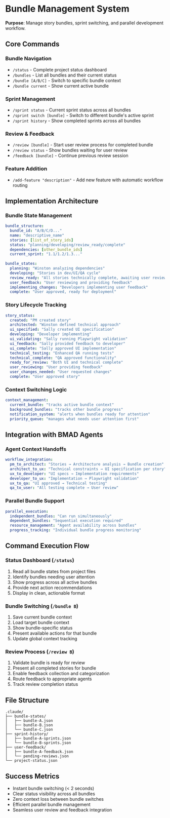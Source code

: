 # Bundle Management System

**Purpose**: Manage story bundles, sprint switching, and parallel development workflow.

## Core Commands

### Bundle Navigation
- `/status` - Complete project status dashboard
- `/bundles` - List all bundles and their current status  
- `/bundle [A/B/C]` - Switch to specific bundle context
- `/bundle current` - Show current active bundle

### Sprint Management
- `/sprint status` - Current sprint status across all bundles
- `/sprint switch [bundle]` - Switch to different bundle's active sprint
- `/sprint history` - Show completed sprints across all bundles

### Review & Feedback
- `/review [bundle]` - Start user review process for completed bundle
- `/review status` - Show bundles waiting for user review
- `/feedback [bundle]` - Continue previous review session

### Feature Addition
- `/add-feature "description"` - Add new feature with automatic workflow routing

## Implementation Architecture

### Bundle State Management
```yaml
bundle_structure:
  bundle_id: "A/B/C/D..."
  name: "descriptive_name"
  stories: [list_of_story_ids]
  status: "planning/developing/review_ready/complete"
  dependencies: [other_bundle_ids]
  current_sprint: "1.1/1.2/1.3..."
  
bundle_states:
  planning: "Winston analyzing dependencies"
  developing: "Stories in dev/UI/QA cycle"  
  review_ready: "All stories technically complete, awaiting user review"
  user_feedback: "User reviewing and providing feedback"
  implementing_changes: "Developers implementing user feedback"
  complete: "User approved, ready for deployment"
```

### Story Lifecycle Tracking
```yaml
story_status:
  created: "PM created story"
  architected: "Winston defined technical approach"
  ui_specified: "Sally created UI specification"
  developing: "Developer implementing"
  ui_validating: "Sally running Playwright validation"
  ui_feedback: "Sally provided feedback to developer"
  ui_complete: "Sally approved UI implementation"
  technical_testing: "Enhanced QA running tests"
  technical_complete: "QA approved functionality"
  ready_for_review: "Both UI and technical complete"
  user_reviewing: "User providing feedback"
  user_changes_needed: "User requested changes"
  complete: "User approved story"
```

### Context Switching Logic
```yaml
context_management:
  current_bundle: "tracks active bundle context"
  background_bundles: "tracks other bundle progress"
  notification_system: "alerts when bundles ready for attention"
  priority_queue: "manages what needs user attention first"
```

## Integration with BMAD Agents

### Agent Context Handoffs
```yaml
workflow_integration:
  pm_to_architect: "Stories → Architecture analysis → Bundle creation"
  architect_to_ux: "Technical constraints → UI specification per story"
  ux_to_developer: "UI specs → Implementation requirements"
  developer_to_ux: "Implementation → Playwright validation"
  ux_to_qa: "UI approved → Technical testing"
  qa_to_user: "All testing complete → User review"
```

### Parallel Bundle Support
```yaml
parallel_execution:
  independent_bundles: "Can run simultaneously"
  dependent_bundles: "Sequential execution required"
  resource_management: "Agent availability across bundles"
  progress_tracking: "Individual bundle progress monitoring"
```

## Command Execution Flow

### Status Dashboard (`/status`)
1. Read all bundle states from project files
2. Identify bundles needing user attention
3. Show progress across all active bundles  
4. Provide next action recommendations
5. Display in clean, actionable format

### Bundle Switching (`/bundle B`)
1. Save current bundle context
2. Load target bundle context
3. Show bundle-specific status
4. Present available actions for that bundle
5. Update global context tracking

### Review Process (`/review B`)
1. Validate bundle is ready for review
2. Present all completed stories for bundle
3. Enable feedback collection and categorization
4. Route feedback to appropriate agents
5. Track review completion status

## File Structure
```
.claude/
├── bundle-states/
│   ├── bundle-A.json
│   ├── bundle-B.json
│   └── bundle-C.json
├── sprint-history/
│   ├── bundle-A-sprints.json
│   └── bundle-B-sprints.json
├── user-feedback/
│   ├── bundle-A-feedback.json
│   └── pending-reviews.json
└── project-status.json
```

## Success Metrics
- Instant bundle switching (< 2 seconds)
- Clear status visibility across all bundles
- Zero context loss between bundle switches
- Efficient parallel bundle management
- Seamless user review and feedback integration